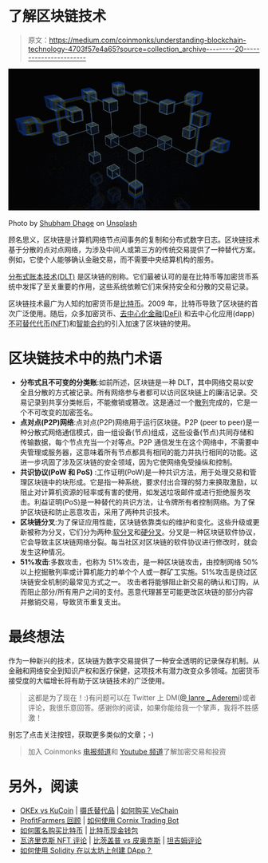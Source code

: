 # 了解区块链技术

> 原文：<https://medium.com/coinmonks/understanding-blockchain-technology-4703f57e4a65?source=collection_archive---------20----------------------->

![](img/bbba499a801eb6f6aea3d01ca26c27fa.png)

Photo by [Shubham Dhage](https://unsplash.com/@theshubhamdhage) on [Unsplash](https://unsplash.com/)

顾名思义，区块链是计算机网络节点间事务的复制和分布式数字日志。区块链技术基于分散的点对点网络，为涉及中间人或第三方的传统交易提供了一种替代方案。例如，它使个人能够确认金融交易，而不需要中央结算机构的服务。

[分布式账本技术(DLT)](https://www.investopedia.com/terms/d/distributed-ledger-technology-dlt.asp) 是区块链的别称。它们最被认可的是在比特币等加密货币系统中发挥了至关重要的作用，这些系统依赖它们来保持安全和分散的交易记录。

区块链技术最广为人知的加密货币是[比特币](https://bitcoin.org/)。2009 年，比特币导致了区块链的首次广泛使用。随后，众多加密货币、[去中心化金融(DeFi)](https://www.coinbase.com/learn/crypto-basics/what-is-defi) 和去中心化应用(dapp)[不可替代代币(NFT)](https://ethereum.org/en/nft/)和[智能合约](https://decrypt.co/resources/smart-contracts)的引入加速了区块链的使用。

# **区块链技术中的热门术语**

*   **分布式且不可变的分类账**:如前所述，区块链是一种 DLT，其中网络交易以安全且分散的方式被记录。所有网络参与者都可以访问区块链上的廉洁记录。交易记录到共享分类帐后，不能撤销或篡改。这是通过一个[散列](https://en.wikipedia.org/wiki/Cryptographic_hash_function)完成的，它是一个不可改变的加密签名。
*   **点对点(P2P)网络**:点对点(P2P)网络用于运行区块链。P2P (peer to peer)是一种分散式网络通信模式，由一组设备(节点)组成，这些设备(节点)共同存储和传输数据，每个节点充当一个对等点。P2P 通信发生在这个网络中，不需要中央管理或服务器，这意味着所有节点都具有相同的能力并执行相同的功能。这进一步巩固了涉及区块链的安全领域，因为它使网络免受操纵和控制。
*   **共识协议(PoW 和 PoS)** :工作证明(PoW)是一种共识方法，用于处理交易和管理区块链中的块形成。它是指一种系统，要求付出合理的努力来换取激励，以阻止对计算机资源的轻率或有害的使用，如发送垃圾邮件或进行拒绝服务攻击。利益证明(PoS)是一种替代的共识方法，让令牌所有者控制网络。为了保护区块链和防止恶意攻击，采用了两种共识技术。
*   **区块链分叉**:为了保证应用性能，区块链依靠类似的维护和变化。这些升级或更新被称为分叉，它们分为两种:[软分叉](https://cointelegraph.com/blockchain-for-beginners/soft-fork-vs-hard-fork-differences-explained)和[硬分叉](https://cointelegraph.com/blockchain-for-beginners/soft-fork-vs-hard-fork-differences-explained)。分叉是一种区块链软件协议，它会导致主区块链网络分裂。每当社区对区块链的软件协议进行修改时，就会发生这种情况。
*   **51%攻击**:多数攻击，也称为 51%攻击，是一种区块链攻击，由控制网络 50%以上挖掘散列率或计算机能力的单个个人或一群矿工实施。51%攻击是绕过区块链安全机制的最常见方式之一。
    攻击者将能够阻止新交易的确认和订购，从而阻止部分/所有用户之间的支付。恶意代理甚至可能更改区块链的部分内容并撤销交易，导致货币重复支出。

# **最终想法**

作为一种新兴的技术，区块链为数字交易提供了一种安全透明的记录保存机制。从金融和网络安全到知识产权和医疗保健，这项技术有潜力改变众多领域。加密货币接受度的大幅增长将有助于区块链技术的广泛使用。

> 这都是为了现在！:)有问题可以在 Twitter 上 DM([@ lanre _ Aderemi](https://twitter.com/Lanre_aderemi))或者评论，我很乐意回答。感谢你的阅读，如果你能给我一个掌声，我将不胜感激！

别忘了点击关注按钮，获取更多类似的文章；-)

> 加入 Coinmonks [电报频道](https://t.me/coincodecap)和 [Youtube 频道](https://www.youtube.com/c/coinmonks/videos)了解加密交易和投资

# 另外，阅读

*   [OKEx vs KuCoin](https://coincodecap.com/okex-kucoin) | [摄氏替代品](https://coincodecap.com/celsius-alternatives) | [如何购买 VeChain](https://coincodecap.com/buy-vechain)
*   [ProfitFarmers 回顾](https://coincodecap.com/profitfarmers-review) | [如何使用 Cornix Trading Bot](https://coincodecap.com/cornix-trading-bot)
*   [如何匿名购买比特币](https://coincodecap.com/buy-bitcoin-anonymously) | [比特币现金钱包](https://coincodecap.com/bitcoin-cash-wallets)
*   [瓦济里克斯 NFT 评论](https://coincodecap.com/wazirx-nft-review) | [比茨盖普 vs 皮奥克斯](https://coincodecap.com/bitsgap-vs-pionex) | [坦吉姆评论](https://coincodecap.com/tangem-wallet-review)
*   [如何使用 Solidity 在以太坊上创建 DApp？](https://coincodecap.com/create-a-dapp-on-ethereum-using-solidity)
